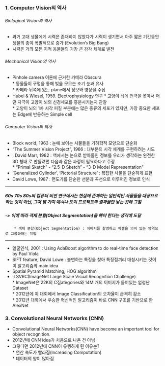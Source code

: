### 1. Computer Vision의 역사
###### Biological Vision의 역사
* 과거 고대 생물에게 시력은 존재하지 않았다가 시력이 생기면서 아주 짧은 기간동안 생물의 종이 폭발적으로 증가 (Evolution’s Big Bang)
* 시력은 거의 모든 지적 동물들의 가장 큰 감각 체계로 발전

###### Mechanical Vision의 역사
* Pinhole camera 이론에 근거한 카메라 Obscura  
        * 동물들이 구멍을 통해 빛을 모으는 초기 눈과 유사  
        * 카메라 뒤쪽에 있는 plane에서 정보와 영상을 수집  
* Hubel & Wiesel, 1959. Electrophysiology 연구
        * 고양이 뇌에 전극을 꽂아서 어떤 자극이 고양이 뇌의 신경세포를 흥분시키는지 관찰  
        * 고양이 뇌의 1차 시각 피질 부분에는 많은 종류의 세포가 있지만, 가장 중요한 세포는 Edge에 반응하는 Simple cell  

###### Computer Vision의 역사
* Block world, 1963 : 눈에 보이는 사물들을 기하학적 모양으로 단순화
* “The Summer Vision Project”, 1966 : 대부분의 시각 체계를 구현하려는 시도
* <Vision>, David Marr, 1982 : 책에서는 눈으로 받아들인 정보를 우리가 생각하는 완전한 3D 형태
로 만들려면 다음과 같은 과정이 필요하다고 주장  
        * “Primal Sketch” - “2.5-D Sketch” - “3-D Model Representation”  
* ‘Generalized Cylinder’, ‘Pictorial Structure’ : 복잡한 사물을 단순하게 표현
* David Lowe, 1987 : 면도기를 단순한 선분과 곡선으로 이루어진 정보로 인식

---
##### 60s 70s 80s의 컴퓨터 비전 연구에서는 현실에 존재하는 일반적인 사물들을 대상으로 하는 것이 아닌, 그저 몇 가지 예시나 토이 프로젝트의 결과물만 낳는 것에 그침
##### -> 이에 따라 객체 분할(Object Segmentation)을 해야 한다는 생각에 도달
        * 객체 분할(Object Segmentation) : 이미지를 촬영하고 픽셀을 의미 있는 영역으로 그룹화하는 작업
---

* 얼굴인식, 2001 : Using AdaBoost algorithm to do real-time face detection by Paul Viola
* SIFT feature, David Lowe : 불변하는 특징을 찾아 특징점끼리 매칭시키는 것이 이 알고리즘의 main idea
* Spatial Pyramid Matching, HOG algorithm
* ILSVRC(ImageNet Large Scale Visual Recognition Challenge)  
       * ImageNet은 22K의 C짐ategories와 14M 개의 이미지가 들어있는 엄청난 Dataset  
       * 2012년에 이 대회에서 Image Classification의 오차율이 급격히 감소  
       * 2012년 대회에서 우승한 혁신적인 알고리즘이 바로 CNN 구조를 기반으로 한 AlexNet  

### 3. Convolutional Neural Networks (CNN)
* Convolutional Neural Networks(CNN) have become an important tool for object recognition.
* 2012년에 CNN idea가 처음으로 나온 건 아님
* 그렇다면 2012년에 CNN이 유행하게 된 이유는?  
       * 연산 속도가 빨라짐(Increasing Computation)  
       * 데이터의 양이 많아짐  
